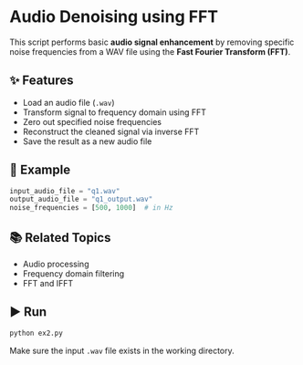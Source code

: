 # Audio Denoising using FFT

This script performs basic **audio signal enhancement** by removing specific noise frequencies from a WAV file using the **Fast Fourier Transform (FFT)**.

## ✨ Features

- Load an audio file (`.wav`)
- Transform signal to frequency domain using FFT
- Zero out specified noise frequencies
- Reconstruct the cleaned signal via inverse FFT
- Save the result as a new audio file

## 🧪 Example

```python
input_audio_file = "q1.wav"
output_audio_file = "q1_output.wav"
noise_frequencies = [500, 1000]  # in Hz
```

## 📚 Related Topics

- Audio processing
- Frequency domain filtering
- FFT and IFFT

## ▶️ Run

```bash
python ex2.py
```

Make sure the input `.wav` file exists in the working directory.
